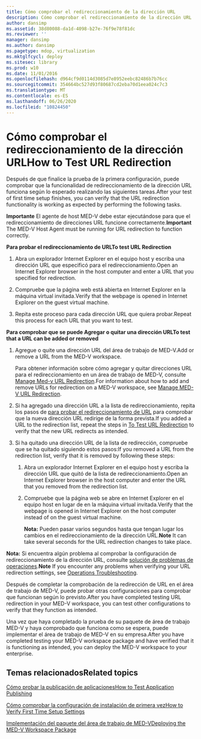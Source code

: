 ```yaml
---
title: Cómo comprobar el redireccionamiento de la dirección URL
description: Cómo comprobar el redireccionamiento de la dirección URL
author: dansimp
ms.assetid: 38d80088-da1d-4098-b27e-76f9e78f81dc
ms.reviewer: ''
manager: dansimp
ms.author: dansimp
ms.pagetype: mdop, virtualization
ms.mktglfcycl: deploy
ms.sitesec: library
ms.prod: w10
ms.date: 11/01/2016
ms.openlocfilehash: d964cf9d0114d3085d7e8952eebc82486b7b76cc
ms.sourcegitcommit: 354664bc527d93f80687cd2eba70d1eea024c7c3
ms.translationtype: MT
ms.contentlocale: es-ES
ms.lasthandoff: 06/26/2020
ms.locfileid: "10824450"
---
```

# <span data-ttu-id="1ac54-103">Cómo comprobar el redireccionamiento de la dirección URL</span><span class="sxs-lookup"><span data-stu-id="1ac54-103">How to Test URL Redirection</span></span>


<span data-ttu-id="1ac54-104">Después de que finalice la prueba de la primera configuración, puede comprobar que la funcionalidad de redireccionamiento de la dirección URL funciona según lo esperado realizando las siguientes tareas.</span><span class="sxs-lookup"><span data-stu-id="1ac54-104">After your test of first time setup finishes, you can verify that the URL redirection functionality is working as expected by performing the following tasks.</span></span>

<span data-ttu-id="1ac54-105">**Importante**  El agente de host MED-V debe estar ejecutándose para que el redireccionamiento de direcciones URL funcione correctamente.</span><span class="sxs-lookup"><span data-stu-id="1ac54-105">**Important** The MED-V Host Agent must be running for URL redirection to function correctly.</span></span>

<a href="" id="bkmk-urlredir"></a>**<span data-ttu-id="1ac54-106">Para probar el redireccionamiento de URL</span><span class="sxs-lookup"><span data-stu-id="1ac54-106">To test URL Redirection</span></span>**

1.  <span data-ttu-id="1ac54-107">Abra un explorador Internet Explorer en el equipo host y escriba una dirección URL que especificó para el redireccionamiento.</span><span class="sxs-lookup"><span data-stu-id="1ac54-107">Open an Internet Explorer browser in the host computer and enter a URL that you specified for redirection.</span></span>

2.  <span data-ttu-id="1ac54-108">Compruebe que la página web está abierta en Internet Explorer en la máquina virtual invitada.</span><span class="sxs-lookup"><span data-stu-id="1ac54-108">Verify that the webpage is opened in Internet Explorer on the guest virtual machine.</span></span>

3.  <span data-ttu-id="1ac54-109">Repita este proceso para cada dirección URL que quiera probar.</span><span class="sxs-lookup"><span data-stu-id="1ac54-109">Repeat this process for each URL that you want to test.</span></span>

**<span data-ttu-id="1ac54-110">Para comprobar que se puede Agregar o quitar una dirección URL</span><span class="sxs-lookup"><span data-stu-id="1ac54-110">To test that a URL can be added or removed</span></span>**

1.  <span data-ttu-id="1ac54-111">Agregue o quite una dirección URL del área de trabajo de MED-V.</span><span class="sxs-lookup"><span data-stu-id="1ac54-111">Add or remove a URL from the MED-V workspace.</span></span>

    <span data-ttu-id="1ac54-112">Para obtener información sobre cómo agregar y quitar direcciones URL para el redireccionamiento en un área de trabajo de MED-V, consulte [Manage Med-v URL Redirection](manage-med-v-url-redirection.md).</span><span class="sxs-lookup"><span data-stu-id="1ac54-112">For information about how to add and remove URLs for redirection on a MED-V workspace, see [Manage MED-V URL Redirection](manage-med-v-url-redirection.md).</span></span>

2.  <span data-ttu-id="1ac54-113">Si ha agregado una dirección URL a la lista de redireccionamiento, repita los pasos de [para probar el redireccionamiento de URL](#bkmk-urlredir) para comprobar que la nueva dirección URL redirige de la forma prevista.</span><span class="sxs-lookup"><span data-stu-id="1ac54-113">If you added a URL to the redirection list, repeat the steps in [To Test URL Redirection](#bkmk-urlredir) to verify that the new URL redirects as intended.</span></span>

3.  <span data-ttu-id="1ac54-114">Si ha quitado una dirección URL de la lista de redirección, compruebe que se ha quitado siguiendo estos pasos:</span><span class="sxs-lookup"><span data-stu-id="1ac54-114">If you removed a URL from the redirection list, verify that it is removed by following these steps:</span></span>

    1.  <span data-ttu-id="1ac54-115">Abra un explorador Internet Explorer en el equipo host y escriba la dirección URL que quitó de la lista de redireccionamiento.</span><span class="sxs-lookup"><span data-stu-id="1ac54-115">Open an Internet Explorer browser in the host computer and enter the URL that you removed from the redirection list.</span></span>

    2.  <span data-ttu-id="1ac54-116">Compruebe que la página web se abre en Internet Explorer en el equipo host en lugar de en la máquina virtual invitada.</span><span class="sxs-lookup"><span data-stu-id="1ac54-116">Verify that the webpage is opened in Internet Explorer on the host computer instead of on the guest virtual machine.</span></span>

        <span data-ttu-id="1ac54-117">**Nota:**  Pueden pasar varios segundos hasta que tengan lugar los cambios en el redireccionamiento de la dirección URL.</span><span class="sxs-lookup"><span data-stu-id="1ac54-117">**Note** It can take several seconds for the URL redirection changes to take place.</span></span>

<span data-ttu-id="1ac54-118">**Nota:**  Si encuentra algún problema al comprobar la configuración de redireccionamiento de la dirección URL, consulte [solución de problemas de operaciones](operations-troubleshooting-medv2.md).</span><span class="sxs-lookup"><span data-stu-id="1ac54-118">**Note** If you encounter any problems when verifying your URL redirection settings, see [Operations Troubleshooting](operations-troubleshooting-medv2.md).</span></span>

<span data-ttu-id="1ac54-119">Después de completar la comprobación de la redirección de URL en el área de trabajo de MED-V, puede probar otras configuraciones para comprobar que funcionan según lo previsto.</span><span class="sxs-lookup"><span data-stu-id="1ac54-119">After you have completed testing URL redirection in your MED-V workspace, you can test other configurations to verify that they function as intended.</span></span>

<span data-ttu-id="1ac54-120">Una vez que haya completado la prueba de su paquete de área de trabajo MED-V y haya comprobado que funciona como se espera, puede implementar el área de trabajo de MED-V en su empresa.</span><span class="sxs-lookup"><span data-stu-id="1ac54-120">After you have completed testing your MED-V workspace package and have verified that it is functioning as intended, you can deploy the MED-V workspace to your enterprise.</span></span>

## <span data-ttu-id="1ac54-121">Temas relacionados</span><span class="sxs-lookup"><span data-stu-id="1ac54-121">Related topics</span></span>

[<span data-ttu-id="1ac54-122">Cómo probar la publicación de aplicaciones</span><span class="sxs-lookup"><span data-stu-id="1ac54-122">How to Test Application Publishing</span></span>](how-to-test-application-publishing.md)

[<span data-ttu-id="1ac54-123">Cómo comprobar la configuración de instalación de primera vez</span><span class="sxs-lookup"><span data-stu-id="1ac54-123">How to Verify First Time Setup Settings</span></span>](how-to-verify-first-time-setup-settings.md)

[<span data-ttu-id="1ac54-124">Implementación del paquete del área de trabajo de MED-V</span><span class="sxs-lookup"><span data-stu-id="1ac54-124">Deploying the MED-V Workspace Package</span></span>](deploying-the-med-v-workspace-package.md)

 

 





